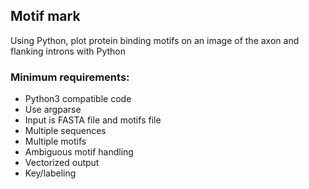 ## Motif mark
Using Python, plot protein binding motifs on an image of the axon and flanking introns with Python

### Minimum requirements:
+ Python3 compatible code
+ Use argparse
+ Input is FASTA file and motifs file 
+ Multiple sequences
+ Multiple motifs
+ Ambiguous motif handling 
+ Vectorized output
+ Key/labeling
